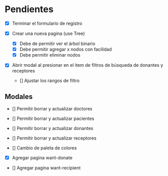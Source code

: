 # Pendientes

- [x] Terminar el formulario de registro
- [x] Crear una nueva pagina (use Tree)

  - [x] Debe de permitir ver el árbol binario
  - [x] Debe permitir agregar x nodos con facilidad
  - [x] Debe permitir eliminar nodos

- [x] Abrir modal al presionar en el item de filtros de búsqueda de donantes y receptores
  - [] Ajustar los rangos de filtro

## Modales

- [] Permitir borrar y actualizar doctores
- [] Permitir borrar y actualizar pacientes
- [] Permitir borrar y actualizar donantes
- [] Permitir borrar y actualizar receptores

- [] Cambio de paleta de colores

- [x] Agregar pagina want-donate
- [] Agregar pagina want-recipient
